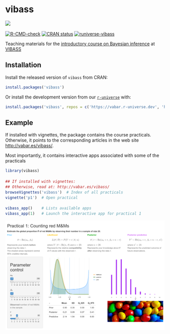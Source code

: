
<!-- README.md is generated from README.Rmd. Please edit that file -->

# vibass

[<img src="http://vabar.es/images//widget_vibass8.png" width="300px"/>](http://vabar.es/events/vibass8/)

<!-- badges: start -->

[![R-CMD-check](https://github.com/VABAR/vibass/workflows/R-CMD-check/badge.svg)](https://github.com/VABAR/vibass/actions)
[![CRAN
status](https://www.r-pkg.org/badges/version/vibass)](https://CRAN.R-project.org/package=vibass)
[![runiverse-vibass](https://vabar.r-universe.dev/badges/vibass)](https://vabar.r-universe.dev/vibass)
<!-- badges: end -->

Teaching materials for the [introductory course on Bayesian
inference](http://vabar.es/events/vibass8-intro/) at
[VIBASS](http://vabar.es/events/vibass8/)

## Installation

Install the released version of `vibass` from CRAN:

``` r
install.packages('vibass')
```

Or install the development version from our
[`r-universe`](https://vabar.r-universe.dev/vibass) with:

``` r
install.packages('vibass', repos = c('https://vabar.r-universe.dev', 'https://cloud.r-project.org'))
```

## Example

If installed with vignettes, the package contains the course practicals.
Otherwise, it points to the corresponding articles in the web site
<http://vabar.es/vibass/>.

Most importantly, it contains interactive apps associated with some of
the practicals

``` r
library(vibass)

## If installed with vignettes:
## Otherwise, read at: http://vabar.es/vibass/
browseVignettes('vibass')  # Index of all practicals
vignette('p1')  # Open practical

vibass_app()    # Lists available apps
vibass_app(1)   # Launch the interactive app for practical 1
```

![](man/figures/p1_app.png)
